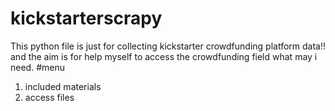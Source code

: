 # kickstarterscrapy
This python file is just for collecting kickstarter crowdfunding platform data!!
and the aim is for help myself to access the crowdfunding field what may i need.
#menu
1. included materials
2. access files

